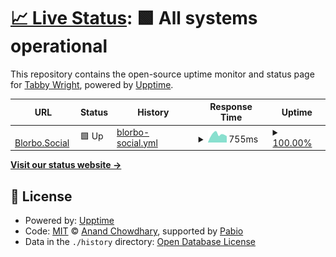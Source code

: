 # [📈 Live Status](https://tabbbywright.github.io/blorbo-status): <!--live status--> **🟩 All systems operational**

This repository contains the open-source uptime monitor and status page for [Tabby Wright](https://tabbbywright.github.io/blorbo-status), powered by [Upptime](https://github.com/upptime/upptime).

<!--start: status pages-->
<!-- This summary is generated by Upptime (https://github.com/upptime/upptime) -->
<!-- Do not edit this manually, your changes will be overwritten -->
<!-- prettier-ignore -->
| URL | Status | History | Response Time | Uptime |
| --- | ------ | ------- | ------------- | ------ |
| <img alt="" src="https://icons.duckduckgo.com/ip3/blorbo.social.ico" height="13"> [Blorbo.Social](https://blorbo.social) | 🟩 Up | [blorbo-social.yml](https://github.com/tabbbywright/blorbo-status/commits/HEAD/history/blorbo-social.yml) | <details><summary><img alt="Response time graph" src="./graphs/blorbo-social/response-time-week.png" height="20"> 755ms</summary><br><a href="https://status.blorbo.social/history/blorbo-social"><img alt="Response time 665" src="https://img.shields.io/endpoint?url=https%3A%2F%2Fraw.githubusercontent.com%2Ftabbbywright%2Fblorbo-status%2FHEAD%2Fapi%2Fblorbo-social%2Fresponse-time.json"></a><br><a href="https://status.blorbo.social/history/blorbo-social"><img alt="24-hour response time 599" src="https://img.shields.io/endpoint?url=https%3A%2F%2Fraw.githubusercontent.com%2Ftabbbywright%2Fblorbo-status%2FHEAD%2Fapi%2Fblorbo-social%2Fresponse-time-day.json"></a><br><a href="https://status.blorbo.social/history/blorbo-social"><img alt="7-day response time 755" src="https://img.shields.io/endpoint?url=https%3A%2F%2Fraw.githubusercontent.com%2Ftabbbywright%2Fblorbo-status%2FHEAD%2Fapi%2Fblorbo-social%2Fresponse-time-week.json"></a><br><a href="https://status.blorbo.social/history/blorbo-social"><img alt="30-day response time 690" src="https://img.shields.io/endpoint?url=https%3A%2F%2Fraw.githubusercontent.com%2Ftabbbywright%2Fblorbo-status%2FHEAD%2Fapi%2Fblorbo-social%2Fresponse-time-month.json"></a><br><a href="https://status.blorbo.social/history/blorbo-social"><img alt="1-year response time 665" src="https://img.shields.io/endpoint?url=https%3A%2F%2Fraw.githubusercontent.com%2Ftabbbywright%2Fblorbo-status%2FHEAD%2Fapi%2Fblorbo-social%2Fresponse-time-year.json"></a></details> | <details><summary><a href="https://status.blorbo.social/history/blorbo-social">100.00%</a></summary><a href="https://status.blorbo.social/history/blorbo-social"><img alt="All-time uptime 100.00%" src="https://img.shields.io/endpoint?url=https%3A%2F%2Fraw.githubusercontent.com%2Ftabbbywright%2Fblorbo-status%2FHEAD%2Fapi%2Fblorbo-social%2Fuptime.json"></a><br><a href="https://status.blorbo.social/history/blorbo-social"><img alt="24-hour uptime 100.00%" src="https://img.shields.io/endpoint?url=https%3A%2F%2Fraw.githubusercontent.com%2Ftabbbywright%2Fblorbo-status%2FHEAD%2Fapi%2Fblorbo-social%2Fuptime-day.json"></a><br><a href="https://status.blorbo.social/history/blorbo-social"><img alt="7-day uptime 100.00%" src="https://img.shields.io/endpoint?url=https%3A%2F%2Fraw.githubusercontent.com%2Ftabbbywright%2Fblorbo-status%2FHEAD%2Fapi%2Fblorbo-social%2Fuptime-week.json"></a><br><a href="https://status.blorbo.social/history/blorbo-social"><img alt="30-day uptime 100.00%" src="https://img.shields.io/endpoint?url=https%3A%2F%2Fraw.githubusercontent.com%2Ftabbbywright%2Fblorbo-status%2FHEAD%2Fapi%2Fblorbo-social%2Fuptime-month.json"></a><br><a href="https://status.blorbo.social/history/blorbo-social"><img alt="1-year uptime 100.00%" src="https://img.shields.io/endpoint?url=https%3A%2F%2Fraw.githubusercontent.com%2Ftabbbywright%2Fblorbo-status%2FHEAD%2Fapi%2Fblorbo-social%2Fuptime-year.json"></a></details>

<!--end: status pages-->

[**Visit our status website →**](https://tabbbywright.github.io/blorbo-status)

## 📄 License

- Powered by: [Upptime](https://github.com/upptime/upptime)
- Code: [MIT](./LICENSE) © [Anand Chowdhary](https://anandchowdhary.com), supported by [Pabio](https://pabio.com)
- Data in the `./history` directory: [Open Database License](https://opendatacommons.org/licenses/odbl/1-0/)
